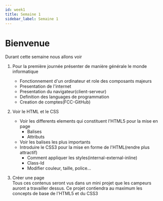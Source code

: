 ```yaml
---
id: week1
title: Semaine 1
sidebar_label: Semaine 1
---
```


# Bienvenue

Durant cette semaine nous allons voir

1. Pour la première journée présenter de manière générale le monde informatique
    * Fonctionnement d'un ordinateur et role des composants majeurs
    * Presentation de l'internet
    * Presentation du navigateur(client-serveur)
    * Definition des languages de programmation
    * Creation de comptes(FCC-GitHub)
2. Voir le HTML et le CSS
    * Voir les differents elements qui constituent l'HTML5 pour la mise en page
        * Balises
        * Attributs
    * Voir les balises les plus importants
    * Introduire le CSS3 pour la mise en forme de l'HTML(rendre plus attractif)
        * Comment appliquer les styles(internal-external-inline)
        * Class-Id
        * Modifier couleur, taille, police...

3. Créer une page<br>
    Tous ces contenus seront vus dans un mini projet que les campeurs auront a travailler dessus. Ce projet contiendra au maximum les concepts de base de l'HTML5 et du CSS3